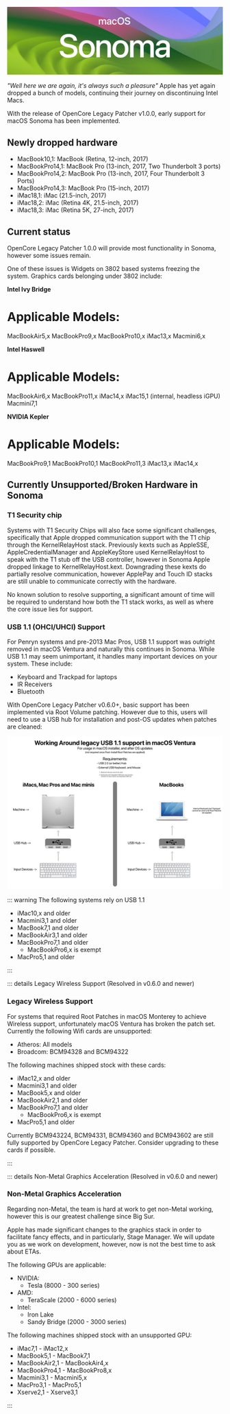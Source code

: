 ![](../images/sonoma.png)

*"Well here we are again, it's always such a pleasure"* 
Apple has yet again dropped a bunch of models, continuing their journey on discontinuing Intel Macs.

With the release of OpenCore Legacy Patcher v1.0.0, early support for macOS Sonoma has been implemented.

## Newly dropped hardware


* MacBook10,1:       MacBook (Retina, 12-inch, 2017)
* MacBookPro14,1:    MacBook Pro (13-inch, 2017, Two Thunderbolt 3 ports)
* MacBookPro14,2:    MacBook Pro (13-inch, 2017, Four Thunderbolt 3 Ports) 
* MacBookPro14,3:    MacBook Pro (15-inch, 2017)
* iMac18,1:          iMac (21.5-inch, 2017)
* iMac18,2:          iMac (Retina 4K, 21.5-inch, 2017)
* iMac18,3:          iMac (Retina 5K, 27-inch, 2017)

## Current status

OpenCore Legacy Patcher 1.0.0 will provide most functionality in Sonoma, however some issues remain.

One of these issues is Widgets on 3802 based systems freezing the system.
Graphics cards belonging under 3802 include:

**Intel Ivy Bridge**

# Applicable Models:
MacBookAir5,x
MacBookPro9,x
MacBookPro10,x
iMac13,x
Macmini6,x

**Intel Haswell**

# Applicable Models:
MacBookAir6,x
MacBookPro11,x
iMac14,x
iMac15,1 (internal, headless iGPU)
Macmini7,1

**NVIDIA Kepler**

# Applicable Models:
MacBookPro9,1
MacBookPro10,1
MacBookPro11,3
iMac13,x
iMac14,x

## Currently Unsupported/Broken Hardware in Sonoma

### T1 Security chip

Systems with T1 Security Chips will also face some significant challenges, specifically that Apple dropped communication support with the T1 chip through the KernelRelayHost stack. Previously kexts such as AppleSSE, AppleCredentialManager and AppleKeyStore used KernelRelayHost to speak with the T1 stub off the USB controller, however in Sonoma Apple dropped linkage to KernelRelayHost.kext. Downgrading these kexts do partially resolve communication, however ApplePay and Touch ID stacks are still unable to communicate correctly with the hardware.

No known solution to resolve supporting, a significant amount of time will be required to understand how both the T1 stack works, as well as where the core issue lies for support.

### USB 1.1 (OHCI/UHCI) Support

For Penryn systems and pre-2013 Mac Pros, USB 1.1 support was outright removed in macOS Ventura and naturally this continues in Sonoma. 
While USB 1.1 may seem unimportant, it handles many important devices on your system. These include:

* Keyboard and Trackpad for laptops
* IR Receivers
* Bluetooth

With OpenCore Legacy Patcher v0.6.0+, basic support has been implemented via Root Volume patching. However due to this, users will need to use a USB hub for installation and post-OS updates when patches are cleaned:

![](../images/usb11-chart.png)

::: warning The following systems rely on USB 1.1

* iMac10,x and older
* Macmini3,1 and older
* MacBook7,1 and older
* MacBookAir3,1 and older
* MacBookPro7,1 and older
  * MacBookPro6,x is exempt
* MacPro5,1 and older

:::

::: details Legacy Wireless Support (Resolved in v0.6.0 and newer)


### Legacy Wireless Support

For systems that required Root Patches in macOS Monterey to achieve Wireless support, unfortunately macOS Ventura has broken the patch set. Currently the following Wifi cards are unsupported:

* Atheros: All models
* Broadcom: BCM94328 and BCM94322

The following machines shipped stock with these cards:

* iMac12,x and older
* Macmini3,1 and older
* MacBook5,x and older
* MacBookAir2,1 and older
* MacBookPro7,1 and older
  * MacBookPro6,x is exempt
* MacPro5,1 and older


Currently BCM943224, BCM94331, BCM94360 and BCM943602 are still fully supported by OpenCore Legacy Patcher. Consider upgrading to these cards if possible.

:::


::: details Non-Metal Graphics Acceleration (Resolved in v0.6.0 and newer)


### Non-Metal Graphics Acceleration

Regarding non-Metal, the team is hard at work to get non-Metal working, however this is our greatest challenge since Big Sur.

Apple has made significant changes to the graphics stack in order to facilitate fancy effects, and in particularly, Stage Manager. We will update you as we work on development, however, now is not the best time to ask about ETAs.

The following GPUs are applicable:

* NVIDIA:
  * Tesla (8000 - 300 series)
* AMD:
  * TeraScale (2000 - 6000 series)
* Intel:
  * Iron Lake
  * Sandy Bridge (2000 - 3000 series)


The following machines shipped stock with an unsupported GPU:

* iMac7,1 - iMac12,x
* MacBook5,1 - MacBook7,1
* MacBookAir2,1 - MacBookAir4,x
* MacBookPro4,1 - MacBookPro8,x
* Macmini3,1 - Macmini5,x
* MacPro3,1 - MacPro5,1
* Xserve2,1 - Xserve3,1


:::
